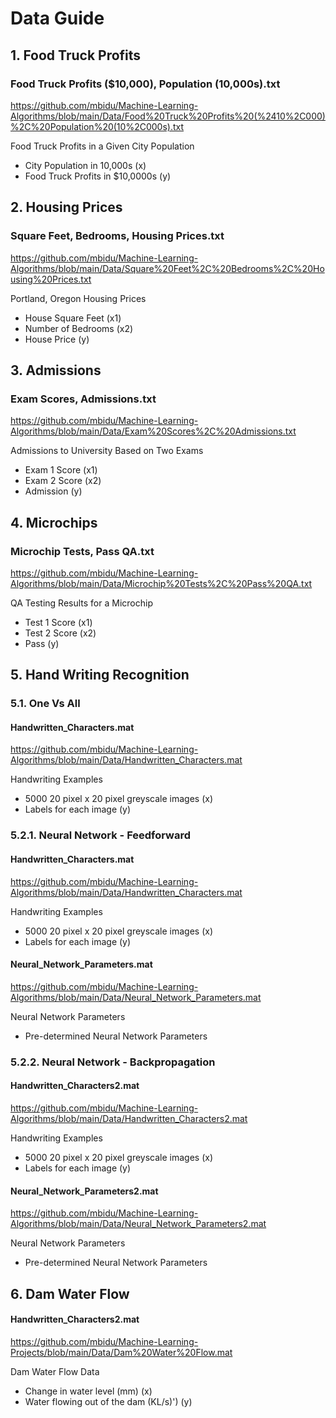 # Data Guide

## 1. Food Truck Profits

### Food Truck Profits ($10,000), Population (10,000s).txt
https://github.com/mbidu/Machine-Learning-Algorithms/blob/main/Data/Food%20Truck%20Profits%20(%2410%2C000)%2C%20Population%20(10%2C000s).txt

Food Truck Profits in a Given City Population
- City Population in 10,000s (x)
- Food Truck Profits in $10,0000s (y)

## 2. Housing Prices

### Square Feet, Bedrooms, Housing Prices.txt

https://github.com/mbidu/Machine-Learning-Algorithms/blob/main/Data/Square%20Feet%2C%20Bedrooms%2C%20Housing%20Prices.txt

Portland, Oregon Housing Prices
- House Square Feet (x1)
- Number of Bedrooms (x2)
- House Price (y)

## 3. Admissions

### Exam Scores, Admissions.txt

https://github.com/mbidu/Machine-Learning-Algorithms/blob/main/Data/Exam%20Scores%2C%20Admissions.txt

Admissions to University Based on Two Exams
- Exam 1 Score (x1)
- Exam 2 Score (x2)
- Admission (y)

## 4. Microchips

### Microchip Tests, Pass QA.txt

https://github.com/mbidu/Machine-Learning-Algorithms/blob/main/Data/Microchip%20Tests%2C%20Pass%20QA.txt

QA Testing Results for a Microchip
- Test 1 Score (x1)
- Test 2 Score (x2)
- Pass (y)

## 5. Hand Writing Recognition

### 5.1. One Vs All

#### Handwritten_Characters.mat

https://github.com/mbidu/Machine-Learning-Algorithms/blob/main/Data/Handwritten_Characters.mat

Handwriting Examples
- 5000 20 pixel x 20 pixel greyscale images (x)
- Labels for each image (y)

###  5.2.1. Neural Network - Feedforward

#### Handwritten_Characters.mat

https://github.com/mbidu/Machine-Learning-Algorithms/blob/main/Data/Handwritten_Characters.mat

Handwriting Examples
- 5000 20 pixel x 20 pixel greyscale images (x)
- Labels for each image (y)

#### Neural_Network_Parameters.mat

https://github.com/mbidu/Machine-Learning-Algorithms/blob/main/Data/Neural_Network_Parameters.mat

Neural Network Parameters
- Pre-determined Neural Network Parameters

###  5.2.2. Neural Network - Backpropagation

#### Handwritten_Characters2.mat

https://github.com/mbidu/Machine-Learning-Algorithms/blob/main/Data/Handwritten_Characters2.mat

Handwriting Examples
- 5000 20 pixel x 20 pixel greyscale images (x)
- Labels for each image (y)

#### Neural_Network_Parameters2.mat

https://github.com/mbidu/Machine-Learning-Algorithms/blob/main/Data/Neural_Network_Parameters2.mat

Neural Network Parameters
- Pre-determined Neural Network Parameters

##  6. Dam Water Flow

#### Handwritten_Characters2.mat

https://github.com/mbidu/Machine-Learning-Projects/blob/main/Data/Dam%20Water%20Flow.mat

Dam Water Flow Data
- Change in water level (mm) (x)
- Water flowing out of the dam (KL/s)') (y)
